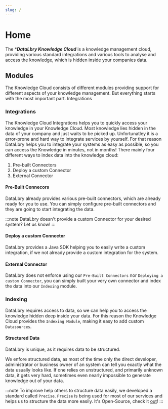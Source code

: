 ```yaml
---
slug: /
---
```

# Home

The ****DataLbry Knowledge Cloud*** is a knowledge management cloud, providing various standard integrations and various tools to analyse and access the knowledge, which is hidden inside your companies data.

## Modules

The Knowledge Cloud consists of different modules providing support for different aspects of your knowledge management. 
But everything starts with the most important part. Integrations

### Integrations

The Knowledge Cloud Integrations helps you to quickly access your knowledge in your Knowledge Cloud.
Most knowledge lies hidden in the data of your company and just waits to be picked up. 
Unfortunatley it is a error-prone and hard way to integrate services by yourself. 
For that reason DataLbry helps you to integrate your systems as easy as possible, so you can access the Knowledge in minutes, not in months!
There mainly four different ways to index data into the knowledge cloud:

1. Pre-built Connectors
3. Deploy a custom Connector
4. External Connector

#### Pre-Built Connecors

DataLbry already provides various pre-built connectors, which are already ready for you to use. 
You can simply configure pre-built connectors and they are going to start integrating the data. 

:::note
DataLbry doesn't provide a custom Connector for your desired system? Let us know!
:::

#### Deploy a custom Connector

DataLbry provides a Java SDK helping you to easily write a custom integration, 
if we not already provide a custom integration for the system. 

#### External Connector

DataLbry does not enforce using our `Pre-Built Connectors` nor `Deploying a custom Connector`, you can simply built your very own connector and index the data into our `Indexing` module.

### Indexing

DataLbry requires access to data, so we can help you to access the knowledge hidden deep inside your data. 
For this reason the Knowledge Cloud provides the `Indexing Module`, making it easy to add custom `Datasources`. 

#### Structured Data

DataLbry is unique, as it requires data to be structured.

We enfore structured data, as most of the time only the direct developer, administrator or business owner of an system can tell you exactly what the data usually looks like. 
If one relies on unstructured, and primarily unknown data, it gets very hard, sometimes even nearly impossible to generate knowledge out of your data.

:::note
To improve help others to structure data easily, we developed a standard called `Precise`. 
`Precise` is being used for most of our services and helps us to structure the data more easily.
It's Open-Source, check it [out](https://github.com/datalbry/precise)!
:::

